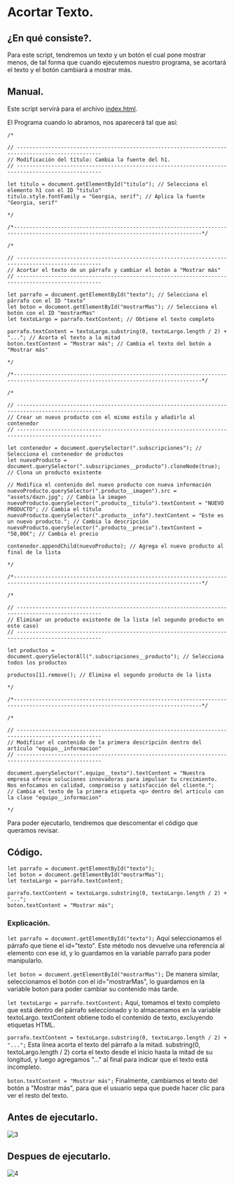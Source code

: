 # Acortar Texto.

## ¿En qué consiste?.
Para este script, tendremos un texto y un botón el cual pone mostrar menos, de tal forma que cuando ejecutemos nuestro programa, se acortará el texto y el botón cambiará a mostrar más.

## Manual.
Este script servirá para el archivo [index.html](https://github.com/erneupa/CodesFLY/blob/main/index.html).

El Programa cuando lo abramos, nos aparecerá tal que así:
```
/*

// -------------------------------------------------------------------------------------------------
// Modificación del título: Cambia la fuente del h1.
// -------------------------------------------------------------------------------------------------

let titulo = document.getElementById("titulo"); // Selecciona el elemento h1 con el ID "titulo"
titulo.style.fontFamily = "Georgia, serif"; // Aplica la fuente "Georgia, serif"

*/

/*----------------------------------------------------------------------------------------------------------------------------------*/

/*

// -------------------------------------------------------------------------------------------------
// Acortar el texto de un párrafo y cambiar el botón a "Mostrar más"
// -------------------------------------------------------------------------------------------------

let parrafo = document.getElementById("texto"); // Selecciona el párrafo con el ID "texto"
let boton = document.getElementById("mostrarMas"); // Selecciona el botón con el ID "mostrarMas"
let textoLargo = parrafo.textContent; // Obtiene el texto completo 

parrafo.textContent = textoLargo.substring(0, textoLargo.length / 2) + "..."; // Acorta el texto a la mitad
boton.textContent = "Mostrar más"; // Cambia el texto del botón a "Mostrar más"

*/

/*----------------------------------------------------------------------------------------------------------------------------------*/

/*

// -------------------------------------------------------------------------------------------------
// Crear un nuevo producto con el mismo estilo y añadirlo al contenedor
// -------------------------------------------------------------------------------------------------

let contenedor = document.querySelector(".subscripciones"); // Selecciona el contenedor de productos
let nuevoProducto = document.querySelector(".subscripciones__producto").cloneNode(true); // Clona un producto existente

// Modifica el contenido del nuevo producto con nueva información
nuevoProducto.querySelector(".producto__imagen").src = "assets/dazn.jpg"; // Cambia la imagen
nuevoProducto.querySelector(".producto__titulo").textContent = "NUEVO PRODUCTO"; // Cambia el título
nuevoProducto.querySelector(".producto__info").textContent = "Este es un nuevo producto."; // Cambia la descripción
nuevoProducto.querySelector(".producto__precio").textContent = "50,00€"; // Cambia el precio

contenedor.appendChild(nuevoProducto); // Agrega el nuevo producto al final de la lista

*/

/*----------------------------------------------------------------------------------------------------------------------------------*/

/*

// -------------------------------------------------------------------------------------------------
// Eliminar un producto existente de la lista (el segundo producto en este caso)
// -------------------------------------------------------------------------------------------------

let productos = document.querySelectorAll(".subscripciones__producto"); // Selecciona todos los productos

productos[1].remove(); // Elimina el segundo producto de la lista

*/

/*----------------------------------------------------------------------------------------------------------------------------------*/

/*

// -------------------------------------------------------------------------------------------------
// Modificar el contenido de la primera descripción dentro del artículo "equipo__informacion"
// -------------------------------------------------------------------------------------------------

document.querySelector(".equipo__texto").textContent = "Nuestra empresa ofrece soluciones innovadoras para impulsar tu crecimiento. Nos enfocamos en calidad, compromiso y satisfacción del cliente."; 
// Cambia el texto de la primera etiqueta <p> dentro del artículo con la clase "equipo__informacion"

*/
```

Para poder ejecutarlo, tendremos que descomentar el código que queramos revisar.

## Código.
```
let parrafo = document.getElementById("texto");
let boton = document.getElementById("mostrarMas");
let textoLargo = parrafo.textContent;

parrafo.textContent = textoLargo.substring(0, textoLargo.length / 2) + "...";
boton.textContent = "Mostrar más";

```

### Explicación.
```let parrafo = document.getElementById("texto");``` Aquí seleccionamos el párrafo que tiene el id="texto". Este método nos devuelve una referencia al elemento con ese id, y lo guardamos en la variable parrafo para poder manipularlo.

```let boton = document.getElementById("mostrarMas");``` De manera similar, seleccionamos el botón con el id="mostrarMas", lo guardamos en la variable boton para poder cambiar su contenido más tarde.

```let textoLargo = parrafo.textContent;``` Aquí, tomamos el texto completo que está dentro del párrafo seleccionado y lo almacenamos en la variable textoLargo. textContent obtiene todo el contenido de texto, excluyendo etiquetas HTML.

```parrafo.textContent = textoLargo.substring(0, textoLargo.length / 2) + "...";``` Esta línea acorta el texto del párrafo a la mitad. substring(0, textoLargo.length / 2) corta el texto desde el inicio hasta la mitad de su longitud, y luego agregamos "..." al final para indicar que el texto está incompleto.

```boton.textContent = "Mostrar más";``` Finalmente, cambiamos el texto del botón a "Mostrar más", para que el usuario sepa que puede hacer clic para ver el resto del texto.

## Antes de ejecutarlo.
![3](/js/Explicaciones/assets/3.png)

## Despues de ejecutarlo.
![4](/js/Explicaciones/assets/4.png)
